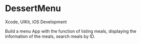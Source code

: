 # DessertMenu


Xcode, UIKit, iOS Development

Build a menu App with the function of listing meals, displaying the information of the meals, search meals by ID.
